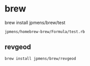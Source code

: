 # brew


brew install jpmens/brew/test
	
	jpmens/homebrew-brew/Formula/test.rb


## revgeod

`brew install jpmens/brew/revgeod`

